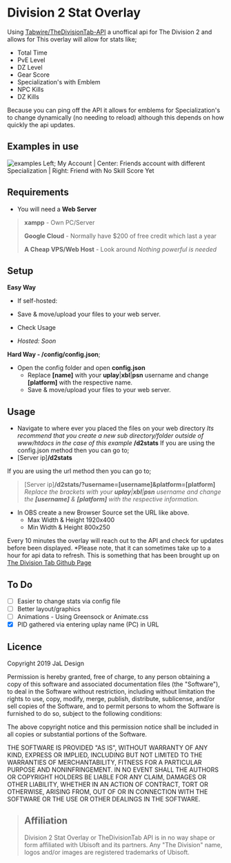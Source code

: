 



# Division 2 Stat Overlay
Using [Tabwire/TheDivisionTab-API](https://github.com/Tabwire/TheDivisionTab-API) a unoffical api for The Division 2 and allows for 
This overlay will allow for stats like;
- Total Time
- PvE Level
- DZ Level
- Gear Score
- Specialization's with Emblem 
- NPC Kills
- DZ Kills

Because you can ping off the API it allows for emblems for Specialization's to change dynamically (no needing to reload) although this depends on how quickly the api updates.


## Examples in use
![examples](https://i.imgur.com/aQJy6jr.png)
Left; My Account | Center: Friends account with different Specialization | Right: Friend with No Skill Score Yet
## Requirements
 - You will need a **Web Server** 
>  **xampp** - Own PC/Server
>
>  **Google Cloud** - Normally have $200 of free credit which last a year
>
>  **A Cheap VPS/Web Host** - Look around  *Nothing powerful is needed*

## Setup

**Easy Way** 
- If self-hosted: 
- Save & move/upload your files to your web server.
- Check Usage

- *Hosted: Soon*

 **Hard Way - /config/config.json**;
 - Open the config  folder and open **config.json**
    - Replace **[name]** with your **uplay**|**xbl**|**psn** username and change **[platform]** with the respective name.
    - Save & move/upload your files to your web server.
## Usage
 - Navigate to where ever you placed the files on your web directory 
 *Its recommend that you create a new sub directory/folder outside of www/htdocs in the case of this example* **/d2stats**
If you are using the config.json method then you can go to;
  - [Server ip]**/d2stats**
  
If you are using the url method then you can go to;

> [Server ip]**/d2stats/?username=[username]&platform=[platform]**
> *Replace the brackets with your **uplay**|**xbl**|**psn** username and change the **[username]** & **[platform]** with the respective information.*

- In OBS create a new Browser Source set the URL like above.
    - Max Width & Height 1920x400
    - Min Width & Height 800x250
   
Every 10 minutes the overlay will reach out to the API and check for updates before been displayed.
*Please note, that it can sometimes take up to a hour for api data to refresh. This is something that has been brought up on [The Division Tab Github Page](https://github.com/Tabwire/TheDivisionTab-API/issues/3)
## To Do
 - [ ] Easier to change stats via config file
 - [ ] Better layout/graphics
 - [ ] Animations - Using Greensock or Animate.css
 - [x] PID gathered via entering uplay name (PC) in URL

## Licence

Copyright 2019 JaL Design

Permission is hereby granted, free of charge, to any person obtaining a copy of this software and associated documentation files (the "Software"), to deal in the Software without restriction, including without limitation the rights to use, copy, modify, merge, publish, distribute, sublicense, and/or sell copies of the Software, and to permit persons to whom the Software is furnished to do so, subject to the following conditions:

The above copyright notice and this permission notice shall be included in all copies or substantial portions of the Software.

THE SOFTWARE IS PROVIDED "AS IS", WITHOUT WARRANTY OF ANY KIND, EXPRESS OR IMPLIED, INCLUDING BUT NOT LIMITED TO THE WARRANTIES OF MERCHANTABILITY, FITNESS FOR A PARTICULAR PURPOSE AND NONINFRINGEMENT. IN NO EVENT SHALL THE AUTHORS OR COPYRIGHT HOLDERS BE LIABLE FOR ANY CLAIM, DAMAGES OR OTHER LIABILITY, WHETHER IN AN ACTION OF CONTRACT, TORT OR OTHERWISE, ARISING FROM, OUT OF OR IN CONNECTION WITH THE SOFTWARE OR THE USE OR OTHER DEALINGS IN THE SOFTWARE.
> ## Affiliation
>    Division 2 Stat Overlay or TheDivisionTab API is in no way shape or form affiliated with Ubisoft and its partners. Any "The Division" name, logos and/or images are registered trademarks of Ubisoft.

